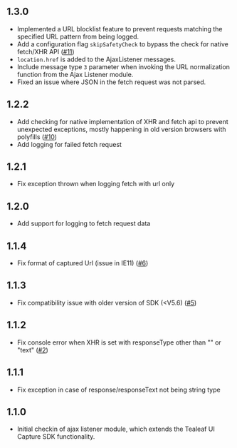 ## 1.3.0
- Implemented a URL blocklist feature to prevent requests matching the specified URL pattern from being logged.
- Add a configuration flag `skipSafetyCheck` to bypass the check for native fetch/XHR API ([#11](https://github.com/go-acoustic/UICaptureSDK-Modules/issues/11))
- `location.href` is added to the AjaxListener messages.
- Include message type `3` parameter when invoking the URL normalization function from the Ajax Listener module.
- Fixed an issue where JSON in the fetch request was not parsed.

## 1.2.2
- Add checking for native implementation of XHR and fetch api to prevent unexpected exceptions, mostly happening in old version browsers with polyfills
  ([#10](https://github.com/go-acoustic/UICaptureSDK-Modules/issues/10))
- Add logging for failed fetch request


## 1.2.1
- Fix exception thrown when logging fetch with url only 


## 1.2.0
- Add support for logging to fetch request data


## 1.1.4
- Fix format of captured Url (issue in IE11) ([#6](https://github.com/go-acoustic/UICaptureSDK-Modules/issues/6))


## 1.1.3
- Fix compatibility issue with older version of SDK (<V5.6) ([#5](https://github.com/go-acoustic/UICaptureSDK-Modules/issues/5))


## 1.1.2
- Fix console error when XHR is set with responseType other than "" or "text" ([#2](https://github.com/go-acoustic/UICaptureSDK-Modules/issues/2))


## 1.1.1
- Fix exception in case of response/responseText not being string type


## 1.1.0
- Initial checkin of ajax listener module, which extends the Tealeaf UI Capture SDK functionality.
